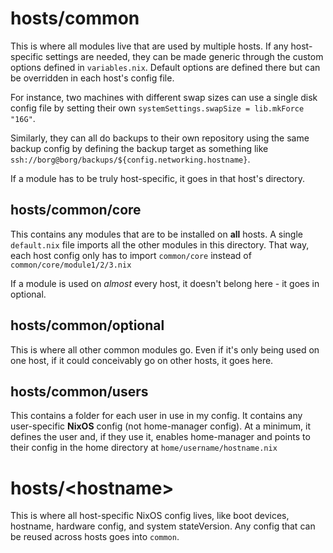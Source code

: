 # hosts/common
This is where all modules live that are used by multiple hosts. If any host-specific settings are needed, they can be made generic through the custom options defined in `variables.nix`. Default options are defined there but can be overridden in each host's config file.

For instance, two machines with different swap sizes can use a single disk config file by setting their own `systemSettings.swapSize = lib.mkForce "16G"`.

Similarly, they can all do backups to their own repository using the same backup config by defining the backup target as something like `ssh://borg@borg/backups/${config.networking.hostname}`.

If a module has to be truly host-specific, it goes in that host's directory.

## hosts/common/core
This contains any modules that are to be installed on **all** hosts. A single `default.nix` file imports all the other modules in this directory. That way, each host config only has to import `common/core` instead of `common/core/module1/2/3.nix`

If a module is used on *almost* every host, it doesn't belong here - it goes in optional.

## hosts/common/optional
This is where all other common modules go. Even if it's only being used on one host, if it could conceivably go on other hosts, it goes here.

## hosts/common/users
This contains a folder for each user in use in my config. It contains any user-specific **NixOS** config (not home-manager config). At a minimum, it defines the user and, if they use it, enables home-manager and points to their config in the home directory at `home/username/hostname.nix`

# hosts/\<hostname\>
This is where all host-specific NixOS config lives, like boot devices, hostname, hardware config, and system stateVersion. Any config that can be reused across hosts goes into `common`.
